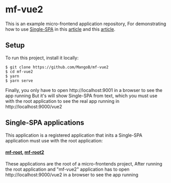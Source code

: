 # mf-vue2
This is an example micro-frontend application repository,
For demonstrating how to use [Single-SPA](https://single-spa.js.org/) in this [article](https://medium.com/@a.sinlapakorn/%E0%B8%AA%E0%B8%A3%E0%B9%89%E0%B8%B2%E0%B8%87-micro-frontends-%E0%B8%94%E0%B9%89%E0%B8%A7%E0%B8%A2-single-spa-part-1-beginner-level-6644bf407d93) and this [article](https://medium.com/@a.sinlapakorn/%E0%B8%AA%E0%B8%A3%E0%B9%89%E0%B8%B2%E0%B8%87-micro-frontend-%E0%B8%94%E0%B9%89%E0%B8%A7%E0%B8%A2-single-spa-part-2-intermediate-level-72b7622e0540).

## Setup
To run this project, install it locally:

```
$ git clone https://github.com/MangoB/mf-vue2
$ cd mf-vue2
$ yarn
$ yarn serve
```

Finally, you only have to open http://localhost:9001 in a browser to see the app running
But it's will show Single-SPA from text, which you must use with the root application to see the real app running in http://localhost:9000/vue2

## Single-SPA applications
This application is a registered application that inits a Single-SPA application must use with the root application:

#### [mf-root](https://github.com/MangoB/mf-root), [mf-root2](https://github.com/MangoB/mf-root2)
These applications are the root of a micro-frontends project,
After running the root application and "mf-vue2" application has to open http://localhost:9000/vue2 in a browser to see the app running
